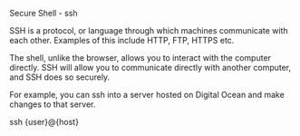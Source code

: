 Secure Shell - ssh

SSH is a protocol, or language through which machines communicate with each other. Examples of this include HTTP, FTP, HTTPS etc.

The shell, unlike the browser, allows you to interact with the computer directly. SSH will allow you to communicate directly with another computer, and SSH does so securely.

For example, you can ssh into a server hosted on Digital Ocean and make changes to that server.

ssh {user}@{host}